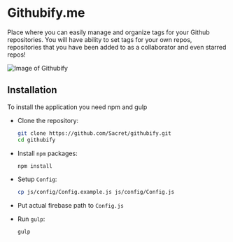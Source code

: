 Githubify.me
=======================

Place where you can easily manage and organize tags for your Github repositories. You will have ability to set tags for your own repos, repositories that you have been added to as a collaborator and even starred repos!

![Image of Githubify](http://sacret.ru/sites/default/files/styles/portfolio_400_200/public/portfolio/githubifyme.png)

Installation
------------

To install the application you need npm and gulp

-   Clone the repository:

    ```bash
    git clone https://github.com/Sacret/githubify.git
    cd githubify
    ```

-   Install `npm` packages:

    ```bash
    npm install
    ```

-   Setup `Config`:

    ```bash
    cp js/config/Config.example.js js/config/Config.js
    ```

-   Put actual firebase path to `Config.js`

-   Run `gulp`:

    ```bash
    gulp
    ```
